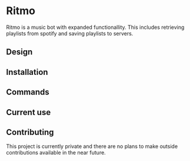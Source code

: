 # Ritmo
Ritmo is a music bot with expanded functionallity. This includes retrieving playlists from spotify and saving playlists to servers.

## Design

## Installation

## Commands

## Current use

## Contributing
This project is currently private and there are no plans to make outside contributions available in the near future.
